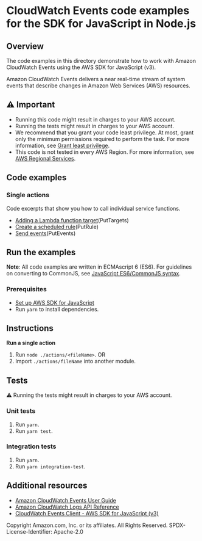 # CloudWatch Events code examples for the SDK for JavaScript in Node.js

## Overview

The code examples in this directory demonstrate how to work with Amazon CloudWatch Events
using the AWS SDK for JavaScript (v3).

Amazon CloudWatch Events delivers a near real-time stream of system events that describe 
changes in Amazon Web Services (AWS) resources.

## ⚠️ Important

- Running this code might result in charges to your AWS account.
- Running the tests might result in charges to your AWS account.
- We recommend that you grant your code least privilege. At most, grant only the minimum permissions required to perform the task. For more information, see [Grant least privilege](https://docs.aws.amazon.com/IAM/latest/UserGuide/best-practices.html#grant-least-privilege).
- This code is not tested in every AWS Region. For more information, see [AWS Regional Services](https://aws.amazon.com/about-aws/global-infrastructure/regional-product-services).

## Code examples

### Single actions

Code excerpts that show you how to call individual service functions.

- [Adding a Lambda function target](actions/putTargets.js)(PutTargets)
- [Create a scheduled rule](actions/putRule.js)(PutRule)
- [Send events](actions/putEvents.js)(PutEvents)

## Run the examples

**Note**: All code examples are written in ECMAscript 6 (ES6). For guidelines on converting to CommonJS, see
[JavaScript ES6/CommonJS syntax](https://docs.aws.amazon.com/sdk-for-javascript/v3/developer-guide/sdk-examples-javascript-syntax.html).

### Prerequisites

- [Set up AWS SDK for JavaScript](../README.rst)
- Run `yarn` to install dependencies.

## Instructions

**Run a single action**

1. Run `node ./actions/<fileName>`.
   OR
1. Import `./actions/fileName` into another module.

## Tests

⚠️ Running the tests might result in charges to your AWS account.

### Unit tests

1. Run `yarn`.
1. Run `yarn test`.

### Integration tests

1. Run `yarn`.
1. Run `yarn integration-test`.

## Additional resources

- [Amazon CloudWatch Events User Guide](https://docs.aws.amazon.com/AmazonCloudWatch/latest/events/WhatIsCloudWatchEvents.html)
- [Amazon CloudWatch Logs API Reference](https://docs.aws.amazon.com/eventbridge/latest/APIReference/Welcome.html)
- [CloudWatch Events Client - AWS SDK for JavaScript (v3)](https://docs.aws.amazon.com/AWSJavaScriptSDK/v3/latest/clients/client-cloudwatch-events/index.html)

Copyright Amazon.com, Inc. or its affiliates. All Rights Reserved. SPDX-License-Identifier: Apache-2.0

